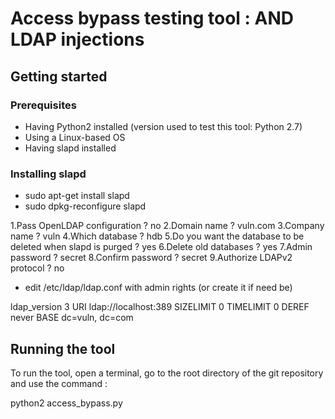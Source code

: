 # Access bypass testing tool : AND LDAP injections

## Getting started

### Prerequisites

- Having Python2 installed (version used to test this tool: Python 2.7)
- Using a Linux-based OS
- Having slapd installed

### Installing slapd

- sudo apt-get install slapd
- sudo dpkg-reconfigure slapd

1.Pass OpenLDAP configuration ? no
2.Domain name ? vuln.com
3.Company name ? vuln
4.Which database ? hdb
5.Do you want the database to be deleted when slapd is purged ? yes
6.Delete old databases ? yes
7.Admin password ? secret
8.Confirm password ? secret
9.Authorize LDAPv2 protocol ? no

- edit /etc/ldap/ldap.conf with admin rights (or create it if need be)

ldap_version 3
URI ldap://localhost:389
SIZELIMIT 0
TIMELIMIT 0
DEREF never
BASE dc=vuln, dc=com

## Running the tool

To run the tool, open a terminal, go to the root directory of the git repository and use the command :

python2 access_bypass.py
